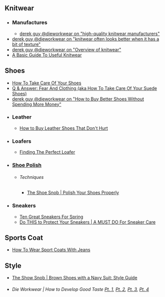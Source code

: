 ## Knitwear
- ### Manufactures
	- [derek guy @dieworkwear on "high-quality knitwear manufacturers"](https://twitter.com/dieworkwear/status/1739411497108029629?t=70wCpJciyncubvskFa80Cw)
- [derek guy @dieworkwear on "knitwear often looks better when it has a bit of texture"](https://twitter.com/dieworkwear/status/1739530095516340649?t=70wCpJciyncubvskFa80Cw)
- [derek guy @dieworkwear on "Overview of knitwear"](https://twitter.com/dieworkwear/status/1747497805823054334?t=70wCpJciyncubvskFa80Cw)
- [A Basic Guide To Useful Knitwear](https://putthison.com/a-basic-guide-to-useful-knitwear/)
## Shoes
- [How To Take Care Of Your Shoes](https://www.putthison.com/how-to-take-care-of-your-shoes/)
- [Q & Answer: Fear And Clothing (aka How To Take Care Of Your Suede Shoes)](https://www.putthison.com/q-answer-fear-and-clothing-aka-how-to-take/)
- [derek guy @dieworkwear on "How to Buy Better Shoes Without Spending More Money"](https://twitter.com/dieworkwear/status/1744482937159168341?t=70wCpJciyncubvskFa80Cw)
- ### Leather
	- [How to Buy Leather Shoes That Don't Hurt](https://x.com/dieworkwear/status/1717674630113333338)
- ### Loafers
	- [Finding The Perfect Loafer](https://putthison.com/finding-the-perfect-loafer/)
- ### [Shoe Polish](https://en.wikipedia.org/wiki/Shoe_polish)
	- ###### Techniques
		- [The Shoe Snob | Polish Your Shoes Properly](https://theshoesnobblog.com/polish-your-shoes-properly-1/)
- ### Sneakers
	- [Ten Great Sneakers For Spring](https://putthison.com/ten-great-sneakers-for-spring/)
	- [Do THIS to Protect Your Sneakers | A MUST DO For Sneaker Care](https://www.youtube.com/watch?v=25RAYzLRUj0&t=1s)
## Sports Coat
- [How To Wear Sport Coats With Jeans](https://putthison.com/how-to-wear-sport-coats-with-jeans-styleforum-had/)
## Style
- [The Show Snob | Brown Shoes with a Navy Suit: Style Guide](https://theshoesnobblog.com/brown-shoes-with-a-navy-suit-style-guide/)
- ###### Die Workwear | How to Develop Good Taste [Pt. 1](https://dieworkwear.com/2022/08/26/how-to-develop-good-taste-pt-1/), [Pt. 2](https://dieworkwear.com/2022/09/14/how-to-develop-good-taste-pt-2/), [Pt. 3](https://dieworkwear.com/2022/09/23/how-to-develop-good-taste-pt-3/), [Pt. 4](https://dieworkwear.com/2022/10/15/how-to-develop-good-taste-pt-4/)


